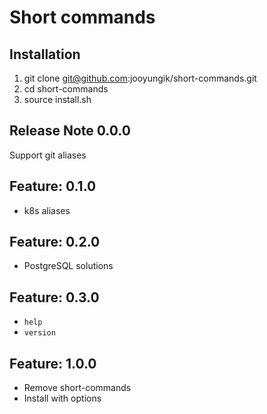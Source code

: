 # Short commands

## Installation
1. git clone git@github.com:jooyungik/short-commands.git
2. cd short-commands
3. source install.sh

## Release Note 0.0.0
Support git aliases

## Feature: 0.1.0
- k8s aliases

## Feature: 0.2.0
- PostgreSQL solutions

## Feature: 0.3.0
- `help`
- `version`

## Feature: 1.0.0
- Remove short-commands
- Install with options 

